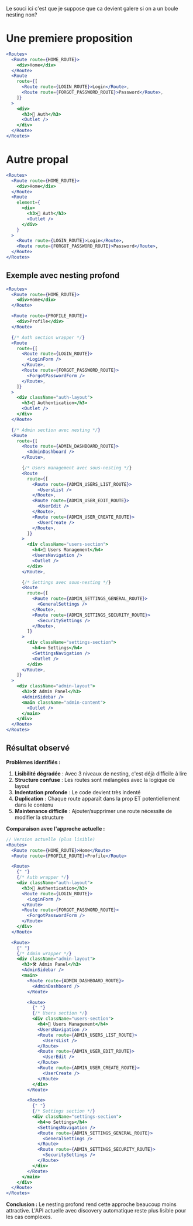 Le souci ici c'est que je suppose que ca devient galere si on a un boule nesting non?

# Une premiere proposition

```jsx
<Routes>
  <Route route={HOME_ROUTE}>
    <div>Home</div>
  </Route>
  <Route
    route={[
      <Route route={LOGIN_ROUTE}>Login</Route>,
      <Route route={FORGOT_PASSWORD_ROUTE}>Password</Route>,
    ]}
  >
    <div>
      <h3>🔐 Auth</h3>
      <Outlet />
    </div>
  </Route>
</Routes>
```

# Autre propal

```jsx
<Routes>
  <Route route={HOME_ROUTE}>
    <div>Home</div>
  </Route>
  <Route
    element={
      <div>
        <h3>🔐 Auth</h3>
        <Outlet />
      </div>
    }
  >
    <Route route={LOGIN_ROUTE}>Login</Route>,
    <Route route={FORGOT_PASSWORD_ROUTE}>Password</Route>,
  </Route>
</Routes>
```

## Exemple avec nesting profond

```jsx
<Routes>
  <Route route={HOME_ROUTE}>
    <div>Home</div>
  </Route>

  <Route route={PROFILE_ROUTE}>
    <div>Profile</div>
  </Route>

  {/* Auth section wrapper */}
  <Route
    route={[
      <Route route={LOGIN_ROUTE}>
        <LoginForm />
      </Route>,
      <Route route={FORGOT_PASSWORD_ROUTE}>
        <ForgotPasswordForm />
      </Route>,
    ]}
  >
    <div className="auth-layout">
      <h3>🔐 Authentication</h3>
      <Outlet />
    </div>
  </Route>

  {/* Admin section avec nesting */}
  <Route
    route={[
      <Route route={ADMIN_DASHBOARD_ROUTE}>
        <AdminDashboard />
      </Route>,

      {/* Users management avec sous-nesting */}
      <Route
        route={[
          <Route route={ADMIN_USERS_LIST_ROUTE}>
            <UsersList />
          </Route>,
          <Route route={ADMIN_USER_EDIT_ROUTE}>
            <UserEdit />
          </Route>,
          <Route route={ADMIN_USER_CREATE_ROUTE}>
            <UserCreate />
          </Route>,
        ]}
      >
        <div className="users-section">
          <h4>👥 Users Management</h4>
          <UsersNavigation />
          <Outlet />
        </div>
      </Route>,

      {/* Settings avec sous-nesting */}
      <Route
        route={[
          <Route route={ADMIN_SETTINGS_GENERAL_ROUTE}>
            <GeneralSettings />
          </Route>,
          <Route route={ADMIN_SETTINGS_SECURITY_ROUTE}>
            <SecuritySettings />
          </Route>,
        ]}
      >
        <div className="settings-section">
          <h4>⚙️ Settings</h4>
          <SettingsNavigation />
          <Outlet />
        </div>
      </Route>,
    ]}
  >
    <div className="admin-layout">
      <h3>🛠️ Admin Panel</h3>
      <AdminSidebar />
      <main className="admin-content">
        <Outlet />
      </main>
    </div>
  </Route>
</Routes>
```

## Résultat observé

**Problèmes identifiés :**

1. **Lisibilité dégradée** : Avec 3 niveaux de nesting, c'est déjà difficile à lire
2. **Structure confuse** : Les routes sont mélangées avec la logique de layout
3. **Indentation profonde** : Le code devient très indenté
4. **Duplication** : Chaque route apparaît dans la prop ET potentiellement dans le contenu
5. **Maintenance difficile** : Ajouter/supprimer une route nécessite de modifier la structure

**Comparaison avec l'approche actuelle :**

```jsx
// Version actuelle (plus lisible)
<Routes>
  <Route route={HOME_ROUTE}>Home</Route>
  <Route route={PROFILE_ROUTE}>Profile</Route>

  <Route>
    {" "}
    {/* Auth wrapper */}
    <div className="auth-layout">
      <h3>🔐 Authentication</h3>
      <Route route={LOGIN_ROUTE}>
        <LoginForm />
      </Route>
      <Route route={FORGOT_PASSWORD_ROUTE}>
        <ForgotPasswordForm />
      </Route>
    </div>
  </Route>

  <Route>
    {" "}
    {/* Admin wrapper */}
    <div className="admin-layout">
      <h3>🛠️ Admin Panel</h3>
      <AdminSidebar />
      <main>
        <Route route={ADMIN_DASHBOARD_ROUTE}>
          <AdminDashboard />
        </Route>

        <Route>
          {" "}
          {/* Users section */}
          <div className="users-section">
            <h4>👥 Users Management</h4>
            <UsersNavigation />
            <Route route={ADMIN_USERS_LIST_ROUTE}>
              <UsersList />
            </Route>
            <Route route={ADMIN_USER_EDIT_ROUTE}>
              <UserEdit />
            </Route>
            <Route route={ADMIN_USER_CREATE_ROUTE}>
              <UserCreate />
            </Route>
          </div>
        </Route>

        <Route>
          {" "}
          {/* Settings section */}
          <div className="settings-section">
            <h4>⚙️ Settings</h4>
            <SettingsNavigation />
            <Route route={ADMIN_SETTINGS_GENERAL_ROUTE}>
              <GeneralSettings />
            </Route>
            <Route route={ADMIN_SETTINGS_SECURITY_ROUTE}>
              <SecuritySettings />
            </Route>
          </div>
        </Route>
      </main>
    </div>
  </Route>
</Routes>
```

**Conclusion :** Le nesting profond rend cette approche beaucoup moins attractive. L'API actuelle avec discovery automatique reste plus lisible pour les cas complexes.
